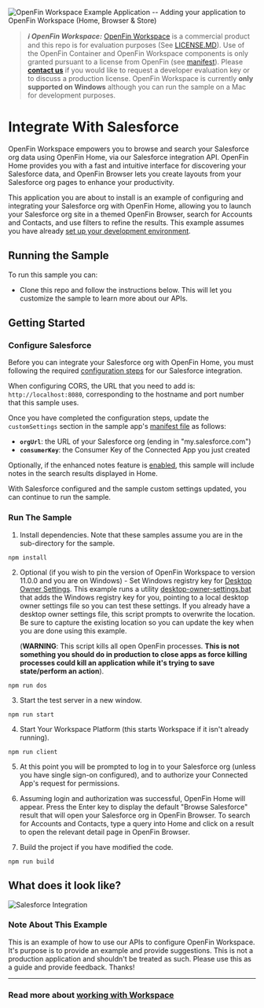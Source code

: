 ![OpenFin Workspace Example Application -- Adding your application to OpenFin Workspace (Home, Browser & Store)](../../assets/OpenFin-Workspace-Starter.png)

> **_:information_source: OpenFin Workspace:_** [OpenFin Workspace](https://www.openfin.co/workspace/) is a commercial product and this repo is for evaluation purposes (See [LICENSE.MD](LICENSE.MD)). Use of the OpenFin Container and OpenFin Workspace components is only granted pursuant to a license from OpenFin (see [manifest](public/manifest.fin.json)). Please [**contact us**](https://www.openfin.co/workspace/poc/) if you would like to request a developer evaluation key or to discuss a production license.
> OpenFin Workspace is currently **only supported on Windows** although you can run the sample on a Mac for development purposes.

# Integrate With Salesforce

OpenFin Workspace empowers you to browse and search your Salesforce org data using OpenFin Home, via our Salesforce integration API. OpenFin Home provides you with a fast and intuitive interface for discovering your Salesforce data, and OpenFin Browser lets you create layouts from your Salesforce org pages to enhance your productivity.

This application you are about to install is an example of configuring and integrating your Salesforce org with OpenFin Home, allowing you to launch your Salesforce org site in a themed OpenFin Browser, search for Accounts and Contacts, and use filters to refine the results. This example assumes you have already [set up your development environment](https://developers.openfin.co/of-docs/docs/set-up-your-dev-environment).

## Running the Sample

To run this sample you can:

- Clone this repo and follow the instructions below. This will let you customize the sample to learn more about our APIs.

## Getting Started

### Configure Salesforce

Before you can integrate your Salesforce org with OpenFin Home, you must following the required [configuration steps](https://developers.openfin.co/of-docs/docs/salesforce-openfin) for our Salesforce integration.

When configuring CORS, the URL that you need to add is: `http://localhost:8080`, corresponding to the hostname and port number that this sample uses.

Once you have completed the configuration steps, update the `customSettings` section in the sample app's [manifest file](./public/manifest.fin.json) as follows:

- **`orgUrl`**: the URL of your Salesforce org (ending in "my.salesforce.com")
- **`consumerKey`**: the Consumer Key of the Connected App you just created

Optionally, if the enhanced notes feature is [enabled](https://help.salesforce.com/s/articleView?id=sf.notes_admin_setup.htm&type=5), this sample will include notes in the search results displayed in Home.

With Salesforce configured and the sample custom settings updated, you can continue to run the sample.

### Run The Sample

1. Install dependencies. Note that these samples assume you are in the sub-directory for the sample.

```shell
npm install
```

2. Optional (if you wish to pin the version of OpenFin Workspace to version 11.0.0 and you are on Windows) - Set Windows registry key for [Desktop Owner Settings](https://developers.openfin.co/docs/desktop-owner-settings).
   This example runs a utility [desktop-owner-settings.bat](../common/desktop-owner-settings.bat) that adds the Windows registry key for you, pointing to a local desktop owner
   settings file so you can test these settings. If you already have a desktop owner settings file, this script prompts to overwrite the location. Be sure to capture the existing location so you can update the key when you are done using this example.

   (**WARNING**: This script kills all open OpenFin processes. **This is not something you should do in production to close apps as force killing processes could kill an application while it's trying to save state/perform an action**).

```shell
npm run dos
```

3. Start the test server in a new window.

```shell
npm run start
```

4. Start Your Workspace Platform (this starts Workspace if it isn't already running).

```shell
npm run client
```

5. At this point you will be prompted to log in to your Salesforce org (unless you have single sign-on configured), and to authorize your Connected App's request for permissions.

6. Assuming login and authorization was successful, OpenFin Home will appear. Press the Enter key to display the default "Browse Salesforce" result that will open your Salesforce org in OpenFin Browser. To search for Accounts and Contacts, type a query into Home and click on a result to open the relevant detail page in OpenFin Browser.

7. Build the project if you have modified the code.

```shell
npm run build
```

## What does it look like?

![Salesforce Integration](workspace-salesforce-integration.gif)

### Note About This Example

This is an example of how to use our APIs to configure OpenFin Workspace. It's purpose is to provide an example and provide suggestions. This is not a production application and shouldn't be treated as such. Please use this as a guide and provide feedback. Thanks!

---

### Read more about [working with Workspace](https://developers.openfin.co/of-docs/docs/overview-of-workspace)
